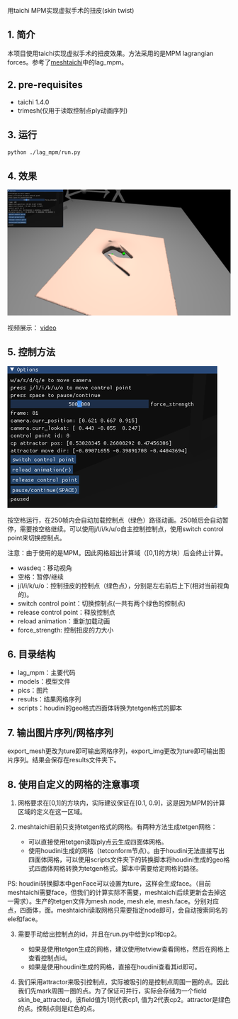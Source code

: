 用taichi MPM实现虚拟手术的扭皮(skin twist)

## 1. 简介
本项目使用taichi实现虚拟手术的扭皮效果。方法采用的是MPM lagrangian forces。参考了[meshtaichi](https://github.com/taichi-dev/meshtaichi)中的lag_mpm。

## 2. pre-requisites
- taichi 1.4.0
- trimesh(仅用于读取控制点ply动画序列)
## 3. 运行
```
python ./lag_mpm/run.py
```
## 4. 效果
![demo](pics/demo.png)

视频展示： [video](pics/demo.mp4)

## 5. 控制方法

![control](pics/control.png)

按空格运行，在250帧内会自动加载控制点（绿色）路径动画。250帧后会自动暂停，需要按空格继续。可以使用j/l/i/k/u/o自主控制控制点，使用switch control point来切换控制点。

注意：由于使用的是MPM。因此网格超出计算域（[0,1]的方块）后会终止计算。

- wasdeq：移动视角
- 空格：暂停/继续
- j/l/i/k/u/o：控制扭皮的控制点（绿色点），分别是左右前后上下(相对当前视角的)。
- switch control point：切换控制点(一共有两个绿色的控制点)
- release control point：释放控制点
- reload animation：重新加载动画
- force_strength: 控制扭皮的力大小

## 6. 目录结构

- lag_mpm：主要代码
- models：模型文件
- pics：图片
- results：结果网格序列
- scripts：houdini的geo格式四面体转换为tetgen格式的脚本

## 7. 输出图片序列/网格序列

export_mesh更改为ture即可输出网格序列，export_img更改为ture即可输出图片序列。结果会保存在results文件夹下。

## 8. 使用自定义的网格的注意事项
1. 网格要求在[0,1]的方块内，实际建议保证在[0.1, 0.9]，这是因为MPM的计算区域的定义在这一区域。

2. meshtaichi目前只支持tetgen格式的网格。有两种方法生成tetgen网格：
   - 可以直接使用tetgen读取ply点云生成四面体网格。
   - 使用houdini生成的网格（tetconform节点）。由于houdini无法直接写出四面体网格，可以使用scripts文件夹下的转换脚本将houdini生成的geo格式四面体网格转换为tetgen格式。脚本中需要给定网格的路径。

PS: houdini转换脚本中genFace可以设置为ture，这样会生成face。（目前meshtaichi需要face，但我们的计算实际不需要，meshtaichi后续更新会去掉这一需求）。生产的tetgen文件为mesh.node, mesh.ele, mesh.face。分别对应点，四面体，面。meshtaichi读取网格只需要指定node即可，会自动搜索同名的ele和face。

3. 需要手动给出控制点的id，并且在run.py中给到cp1和cp2。
    - 如果是使用tetgen生成的网格，建议使用tetview查看网格，然后在网格上查看控制点id。
    - 如果是使用houdini生成的网格，直接在houdini查看其id即可。

4. 我们采用attractor来吸引控制点，实际被吸引的是控制点周围一圈的点。因此我们先mark周围一圈的点。为了保证可并行，实际会存储为一个field skin_be_attracted，该field值为1则代表cp1, 值为2代表cp2。attractor是绿色的点。控制点则是红色的点。
